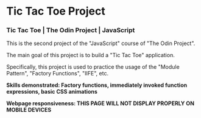 # Tic Tac Toe Project

### Tic Tac Toe | The Odin Project | JavaScript

This is the second project of the "JavaScript" course of "The Odin Project".

The main goal of this project is to build a "Tic Tac Toe" application.

Specifically, this project is used to practice the usage of the "Module Pattern", "Factory Functions", "IIFE", etc.

**Skills demonstrated: Factory functions, immediately invoked function expressions, basic CSS animations**

**Webpage responsiveness: THIS PAGE WILL NOT DISPLAY PROPERLY ON MOBILE DEVICES**